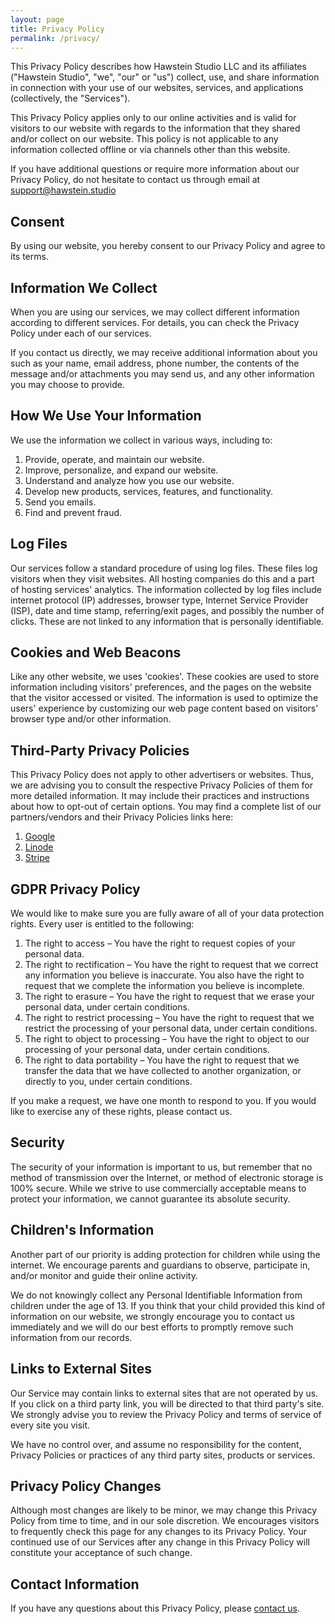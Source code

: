 ```yaml
---
layout: page
title: Privacy Policy
permalink: /privacy/
---
```


This Privacy Policy describes how Hawstein Studio LLC and its affiliates ("Hawstein Studio", "we", "our" or "us") collect, use, and share information in connection with your use of our websites, services, and applications (collectively, the "Services").

This Privacy Policy applies only to our online activities and is valid for visitors to our website with regards to the information that they shared and/or collect on our website. This policy is not applicable to any information collected offline or via channels other than this website.

If you have additional questions or require more information about our Privacy Policy, do not hesitate to contact us through email at [support@hawstein.studio](mailto:support@hawstein.studio)

## Consent

By using our website, you hereby consent to our Privacy Policy and agree to its terms.

## Information We Collect

When you are using our services, we may collect different information according to different services. For details, you can check the Privacy Policy under each of our services.

If you contact us directly, we may receive additional information about you such as your name, email address, phone number, the contents of the message and/or attachments you may send us, and any other information you may choose to provide.

## How We Use Your Information

We use the information we collect in various ways, including to:

1. Provide, operate, and maintain our website.
1. Improve, personalize, and expand our website.
1. Understand and analyze how you use our website.
1. Develop new products, services, features, and functionality.
1. Send you emails.
1. Find and prevent fraud.

## Log Files

Our services follow a standard procedure of using log files. These files log visitors when they visit websites. All hosting companies do this and a part of hosting services' analytics. The information collected by log files include internet protocol (IP) addresses, browser type, Internet Service Provider (ISP), date and time stamp, referring/exit pages, and possibly the number of clicks. These are not linked to any information that is personally identifiable.

## Cookies and Web Beacons

Like any other website, we uses 'cookies'. These cookies are used to store information including visitors' preferences, and the pages on the website that the visitor accessed or visited. The information is used to optimize the users' experience by customizing our web page content based on visitors' browser type and/or other information.

## Third-Party Privacy Policies

This Privacy Policy does not apply to other advertisers or websites. Thus, we are advising you to consult the respective Privacy Policies of them for more detailed information. It may include their practices and instructions about how to opt-out of certain options. You may find a complete list of our partners/vendors and their Privacy Policies links here:

1. [Google](https://www.google.com/analytics/terms/)
1. [Linode](https://www.linode.com/legal-privacy/)
1. [Stripe](https://stripe.com/privacy)

## GDPR Privacy Policy

We would like to make sure you are fully aware of all of your data protection rights. Every user is entitled to the following:

1. The right to access – You have the right to request copies of your personal data.
1. The right to rectification – You have the right to request that we correct any information you believe is inaccurate. You also have the right to request that we complete the information you believe is incomplete.
1. The right to erasure – You have the right to request that we erase your personal data, under certain conditions.
1. The right to restrict processing – You have the right to request that we restrict the processing of your personal data, under certain conditions.
1. The right to object to processing – You have the right to object to our processing of your personal data, under certain conditions.
1. The right to data portability – You have the right to request that we transfer the data that we have collected to another organization, or directly to you, under certain conditions.

If you make a request, we have one month to respond to you. If you would like to exercise any of these rights, please contact us.

## Security

The security of your information is important to us, but remember that no method of transmission over the Internet, or method of electronic storage is 100% secure. While we strive to use commercially acceptable means to protect your information, we cannot guarantee its absolute security.

## Children's Information

Another part of our priority is adding protection for children while using the internet. We encourage parents and guardians to observe, participate in, and/or monitor and guide their online activity.

We do not knowingly collect any Personal Identifiable Information from children under the age of 13. If you think that your child provided this kind of information on our website, we strongly encourage you to contact us immediately and we will do our best efforts to promptly remove such information from our records.

## Links to External Sites

Our Service may contain links to external sites that are not operated by us. If you click on a third party link, you will be directed to that third party's site. We strongly advise you to review the Privacy Policy and terms of service of every site you visit.

We have no control over, and assume no responsibility for the content, Privacy Policies or practices of any third party sites, products or services.

## Privacy Policy Changes

Although most changes are likely to be minor, we may change this Privacy Policy from time to time, and in our sole discretion. We encourages visitors to frequently check this page for any changes to its Privacy Policy. Your continued use of our Services after any change in this Privacy Policy will constitute your acceptance of such change.

## Contact Information

If you have any questions about this Privacy Policy, please [contact us](mailto:support@hawstein.studio).

